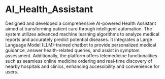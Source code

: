 # AI_Health_Assistant
Designed and developed a comprehensive AI-powered Health Assistant aimed at transforming patient care through intelligent automation.
The system utilizes advanced machine learning algorithms to analyze medical reports and accurately predict potential diseases. 
It integrates a Large Language Model (LLM)-trained chatbot to provide personalized medical guidance, answer health-related queries, and assist in symptom assessment.
Additionally, the platform offers telemedicine functionalities such as seamless online medicine ordering and real-time discovery of nearby hospitals and clinics, enhancing accessibility and convenience for users.
